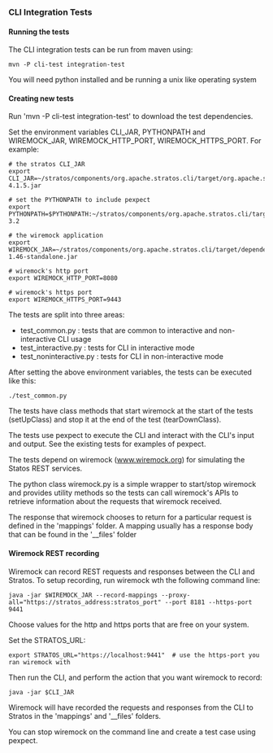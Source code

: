 ### CLI Integration Tests

#### Running the tests

The CLI integration tests can be run from maven using:

```
mvn -P cli-test integration-test
```

You will need python installed and be running a unix like operating system

#### Creating new tests

Run 'mvn -P cli-test integration-test' to download the test dependencies.

Set the environment variables CLI_JAR, PYTHONPATH and WIREMOCK_JAR, WIREMOCK_HTTP_PORT, WIREMOCK_HTTPS_PORT. For example:

```
# the stratos CLI_JAR
export CLI_JAR=~/stratos/components/org.apache.stratos.cli/target/org.apache.stratos.cli-4.1.5.jar

# set the PYTHONPATH to include pexpect
export PYTHONPATH=$PYTHONPATH:~/stratos/components/org.apache.stratos.cli/target/pexpect-3.2

# the wiremock application
export WIREMOCK_JAR=~/stratos/components/org.apache.stratos.cli/target/dependency/wiremock-1.46-standalone.jar

# wiremock's http port 
export WIREMOCK_HTTP_PORT=8080

# wiremock's https port 
export WIREMOCK_HTTPS_PORT=9443
```

The tests are split into three areas:

- test_common.py : tests that are common to interactive and non-interactive CLI usage
- test_interactive.py : tests for CLI in interactive mode
- test_noninteractive.py : tests for CLI in non-interactive mode

After setting the above environment variables, the tests can be executed like this:

```
./test_common.py
```

The tests have class methods that start wiremock at the start of the tests (setUpClass) and stop it at the end of the test (tearDownClass).

The tests use pexpect to execute the CLI and interact with the CLI's input and output. See the existing tests for examples of pexpect.

The tests depend on wiremock (www.wiremock.org) for simulating the Statos REST services.

The python class wiremock.py is a simple wrapper to start/stop wiremock and provides utility methods so the tests can call wiremock's APIs to retrieve information about the requests that wiremock received.

The response that wiremock chooses to return for a particular request is defined in the 'mappings' folder.  A mapping usually has a response body that can be found in the '__files' folder

#### Wiremock REST recording

Wiremock can record REST requests and responses between the CLI and Stratos.  To setup recording, run wiremock wth the following command line:

```
java -jar $WIREMOCK_JAR --record-mappings --proxy-all="https://stratos_address:stratos_port" --port 8181 --https-port 9441
```

Choose values for the http and https ports that are free on your system.

Set the STRATOS_URL:

```
export STRATOS_URL="https://localhost:9441"  # use the https-port you ran wiremock with
```

Then run the CLI, and perform the action that you want wiremock to record:

```
java -jar $CLI_JAR
```

Wiremock will have recorded the requests and responses from the CLI to Stratos in the 'mappings' and '__files' folders.

You can stop wiremock on the command line and create a test case using pexpect.
